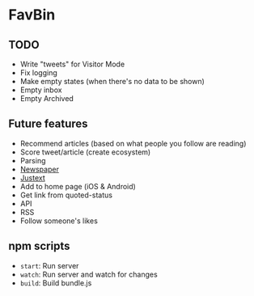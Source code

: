 # FavBin

## TODO

- Write "tweets" for Visitor Mode
- Fix logging
- Make empty states (when there's no data to be shown)
 - Empty inbox
 - Empty Archived


## Future features

- Recommend articles (based on what people you follow are reading)
- Score tweet/article (create ecosystem)
- Parsing
 - [Newspaper](https://github.com/codelucas/newspaper)
 - [Justext](http://corpus.tools/wiki/Justext)
- Add to home page (iOS & Android)
- Get link from quoted-status
- API
- RSS
- Follow someone's likes


## npm scripts

- `start`: Run server
- `watch`: Run server and watch for changes
- `build`: Build bundle.js
